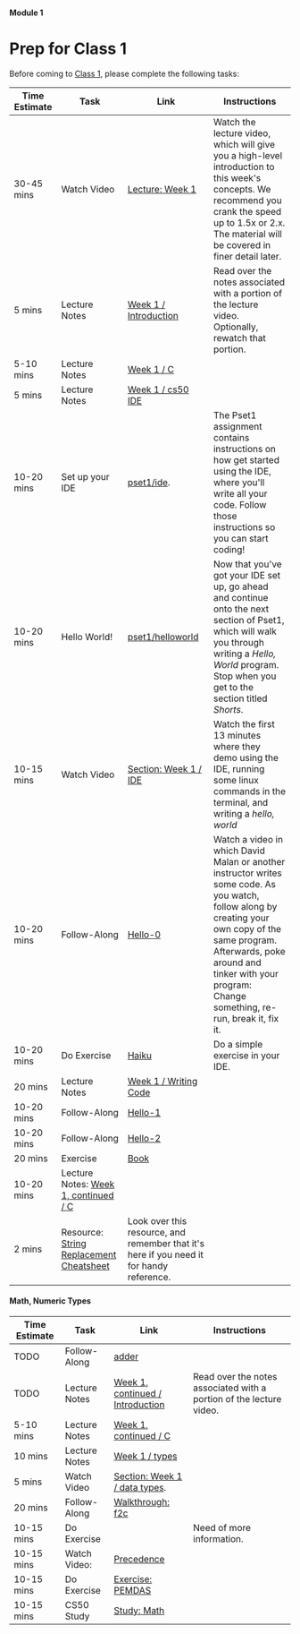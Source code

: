 #### Module 1
# Prep for Class 1

Before coming to [Class 1](), please complete the following tasks:

Time Estimate | Task | Link | Instructions
--------------|------|------|-------------
30-45 mins | Watch Video | [Lecture: Week 1]() | Watch the lecture video, which will give you a high-level introduction to this week's concepts. We recommend you crank the speed up to 1.5x or 2.x. The material will be covered in finer detail later. 
5 mins | Lecture Notes | [Week 1 / Introduction](http://cdn.cs50.net/2015/fall/lectures/1/w/notes1w/notes1w.html#introduction) | Read over the notes associated with a portion of the lecture video. Optionally, rewatch that portion. 
5-10 mins | Lecture Notes | [Week 1 / C](http://cdn.cs50.net/2015/fall/lectures/1/w/notes1w/notes1w.html#c) |
5 mins | Lecture Notes | [Week 1 / cs50 IDE](http://cdn.cs50.net/2015/fall/lectures/1/w/notes1w/notes1w.html#cs50_ide)
10-20 mins | Set up your IDE | [pset1/ide](http://cdn.cs50.net/2015/fall/psets/1/pset1/pset1.html#getting_started). | The Pset1 assignment contains instructions on how get started using the IDE, where you'll write all your code. Follow those instructions so you can start coding!
10-20 mins | Hello World! | [pset1/helloworld]() | Now that you've got your IDE set up, go ahead and continue onto the next section of Pset1, which will walk you through writing a *Hello, World* program. Stop when you get to the section titled *Shorts*.
10-15 mins | Watch Video | [Section: Week 1 / IDE](https://www.youtube.com/watch?v=kpSLlIj97Ss) | Watch the first 13 minutes where they demo using the IDE, running some linux commands in the terminal, and writing a *hello, world*
10-20 mins | Follow-Along  | [Hello-0]() | Watch a video in which David Malan or another instructor writes some code. As you watch, follow along by creating your own copy of the same program. Afterwards, poke around and tinker with your program: Change something, re-run, break it, fix it.
10-20 mins | Do Exercise | [Haiku](./exercises) | Do a simple exercise in your IDE.
20 mins | Lecture Notes | [Week 1 / Writing Code]()
10-20 mins | Follow-Along | [Hello-1]()
10-20 mins | Follow-Along | [Hello-2]()
20 mins | Exercise | [Book](./exercises/book)
10-20 mins | Lecture Notes: [Week 1, continued / C]()
2 mins | Resource: [String Replacement Cheatsheet](TODO) | Look over this resource, and remember that it's here if you need it for handy reference.


#### Math, Numeric Types

Time Estimate | Task | Link | Instructions
--------------|------|------|-------------
TODO | Follow-Along | [adder](TODO) | 
TODO | Lecture Notes | [Week 1, continued / Introduction](http://http://cdn.cs50.net/2015/fall/lectures/1/f/notes1f/notes1f.html#imprecision) | Read over the notes associated with a portion of the lecture video.  
5-10 mins | Lecture Notes | [Week 1, continued / C](http://cdn.cs50.net/2015/fall/lectures/1/w/notes1w/notes1w.html#c) |
10 mins | Lecture Notes | [Week 1 / types](http://http://cdn.cs50.net/2015/fall/lectures/1/f/notes1f/notes1f.html#types)
5 mins | Watch Video | [Section: Week 1 / data types](http://https://www.youtube.com/watch?v=kpSLlIj97Ss&feature=youtu.be&t=801). | 
20 mins | Follow-Along | [Walkthrough: f2c](https://www.youtube.com/watch?v=ox6eTsi8dKA&list=PLhQjrBD2T383fi16gN97XlrTwdxDq2QWZ&index=4) |  
10-15 mins | Do Exercise |  | Need of more information. 
10-15 mins | Watch Video: | [Precedence](TODO)|  | Stop watching at 3:15 
10-15 mins | Do Exercise | [Exercise: PEMDAS](TODO) |  | 
10-15 mins | CS50 Study | [Study: Math](study.cs50.net/math) | 


